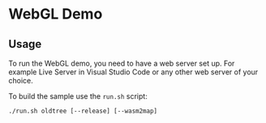 WebGL Demo
==========

Usage
-----

To run the WebGL demo, you need to have a web server set up. For example Live Server in Visual Studio Code or any other web server of your choice.

To build the sample use the `run.sh` script:

```
./run.sh oldtree [--release] [--wasm2map]
```
